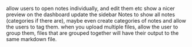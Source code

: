 allow users to open notes individually, and edit them etc
show a nicer preview on the dashboard
update the sidebar Notes to show all notes (categories if there are), maybe even create categories of notes and allow the users to tag them.
when you upload multiple files, allow the user to group them, files that are grouped together will have their output to the same markdown file.